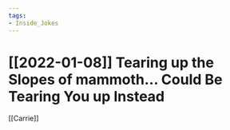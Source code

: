 ```yaml
---
tags:
- Inside_Jokes
---
```


# [[2022-01-08]] Tearing up the Slopes of mammoth… Could Be Tearing You up Instead



[[Carrie]]